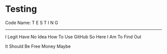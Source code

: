 # Testing

Code Name: T E S T I N G

___________________________________________________________________________________________________________________________________________

I Legit Have No Idea How To Use GitHub So Here I Am To Find Out

It Should Be Free Money Maybe
